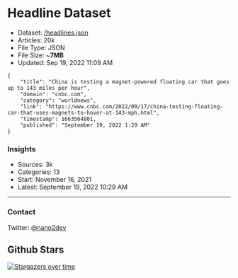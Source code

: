 # Headline Dataset

- Dataset: [/headlines.json](https://raw.githubusercontent.com/fwd/news/master/headlines.json) 
- Articles: 20k
- File Type: JSON
- File Size: ~**7MB**
- Updated: Sep 19, 2022 11:09 AM

```
{
    "title": "China is testing a magnet-powered floating car that goes up to 143 miles per hour",
    "domain": "cnbc.com",
    "category": "worldnews",
    "link": "https://www.cnbc.com/2022/09/17/china-testing-floating-car-that-uses-magnets-to-hover-at-143-mph.html",
    "timestamp": 1663564801,
    "published": "September 19, 2022 1:20 AM"
}
```

### Insights

- Sources: 3k
- Categories: 13
- Start: November 16, 2021
- Latest: September 19, 2022 10:29 AM

---

### Contact 

Twitter: [@nano2dev](https://twitter.com/nano2dev)

## Github Stars

[![Stargazers over time](https://starchart.cc/fwd/news.svg)](https://starchart.cc/fwd/news)
